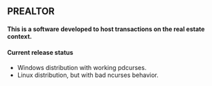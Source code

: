## PREALTOR

#### This is a software developed to host transactions on the real estate context.

#### Current release status

- Windows distribution with working pdcurses.
- Linux distribution, but with bad ncurses behavior.
